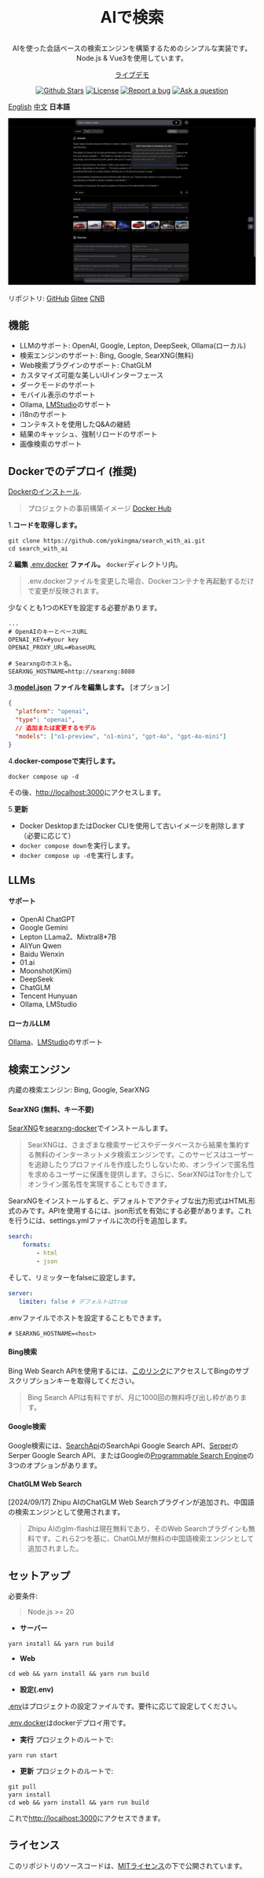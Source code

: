 <br>
<p align="center" style="font-size: 32px;"><b>AIで検索</b></p>
<p align="center">
  AIを使った会話ベースの検索エンジンを構築するためのシンプルな実装です。Node.js & Vue3を使用しています。
</p>
<p align="center">
  <a href="https://isou.chat/">ライブデモ</a>
</p>

<p align="center">
  <a href="https://github.com/yokingma/search_with_ai/stargazers"><img src="https://img.shields.io/github/stars/yokingma/search_with_ai" alt="Github Stars"></a>
  <a href="https://github.com/yokingma/search_with_ai/blob/main/LICENSE"><img src="https://img.shields.io/badge/license-MIT-purple" alt="License"></a>
  <a href="https://github.com/yokingma/search_with_ai/issues/new"><img src="https://img.shields.io/badge/Report a bug-Github-%231F80C0" alt="Report a bug"></a>
  <a href="https://github.com/yokingma/search_with_ai/discussions/new?category=q-a"><img src="https://img.shields.io/badge/Ask a question-Github-%231F80C0" alt="Ask a question"></a>
</p>

[English](./README.md) [中文](./README_CN.md) **日本語**

<div align="center">
 <img src="./assets/screenshot.jpg"></img>
</div>

リポジトリ: [GitHub](https://github.com/yokingma/search_with_ai) [Gitee](https://gitee.com/zac_ma/search_with_ai) [CNB](https://cnb.cool/isou/AiSearch)

## 機能

* LLMのサポート: OpenAI, Google, Lepton, DeepSeek, Ollama(ローカル)
* 検索エンジンのサポート: Bing, Google, SearXNG(無料)
* Web検索プラグインのサポート: ChatGLM
* カスタマイズ可能な美しいUIインターフェース
* ダークモードのサポート
* モバイル表示のサポート
* Ollama, [LMStudio](https://github.com/lmstudio-ai/lms)のサポート
* i18nのサポート
* コンテキストを使用したQ&Aの継続
* 結果のキャッシュ、強制リロードのサポート
* 画像検索のサポート

## Dockerでのデプロイ (推奨)

[Dockerのインストール](https://docs.docker.com/install/).
> プロジェクトの事前構築イメージ [Docker Hub](https://hub.docker.com/r/zacma/aisearch/tags)

1.**コードを取得します。**

```shell
git clone https://github.com/yokingma/search_with_ai.git
cd search_with_ai
```

2.**編集** [.env.docker](https://github.com/yokingma/search_with_ai/blob/main/.env) **ファイル。** ```docker```ディレクトリ内。

> .env.dockerファイルを変更した場合、Dockerコンテナを再起動するだけで変更が反映されます。

少なくとも1つのKEYを設定する必要があります。

```shell
...
# OpenAIのキーとベースURL
OPENAI_KEY=#your key
OPENAI_PROXY_URL=#baseURL

# Searxngのホスト名。
SEARXNG_HOSTNAME=http://searxng:8080
```

3.**[model.json](https://github.com/yokingma/search_with_ai/blob/main/docker/model.json) ファイルを編集します。** [オプション]

```json
{
  "platform": "openai",
  "type": "openai",
  // 追加または変更するモデル
  "models": ["o1-preview", "o1-mini", "gpt-4o", "gpt-4o-mini"]
}
```

4.**docker-composeで実行します。**

```shell
docker compose up -d
```

その後、<http://localhost:3000>にアクセスします。

5.**更新**

- Docker DesktopまたはDocker CLIを使用して古いイメージを削除します（必要に応じて）
- ```docker compose down```を実行します。
- ```docker compose up -d```を実行します。

## LLMs

#### サポート

* OpenAI ChatGPT
* Google Gemini
* Lepton LLama2、Mixtral8*7B
* AliYun Qwen
* Baidu Wenxin
* 01.ai
* Moonshot(Kimi)
* DeepSeek
* ChatGLM
* Tencent Hunyuan
* Ollama, LMStudio

#### ローカルLLM

[Ollama](https://github.com/ollama/ollama)、[LMStudio](https://github.com/lmstudio-ai/lms)のサポート

## 検索エンジン

内蔵の検索エンジン: Bing, Google, SearXNG

#### SearXNG (無料、キー不要)

[SearXNG](https://github.com/searxng/searxng)を[searxng-docker](https://github.com/searxng/searxng-docker)でインストールします。
> SearXNGは、さまざまな検索サービスやデータベースから結果を集約する無料のインターネットメタ検索エンジンです。このサービスはユーザーを追跡したりプロファイルを作成したりしないため、オンラインで匿名性を求めるユーザーに保護を提供します。さらに、SearXNGはTorを介してオンライン匿名性を実現することもできます。

SearxNGをインストールすると、デフォルトでアクティブな出力形式はHTML形式のみです。APIを使用するには、json形式を有効にする必要があります。これを行うには、settings.ymlファイルに次の行を追加します。

```yaml
search:
    formats:
        - html
        - json
```

そして、リミッターをfalseに設定します。

```yaml
server:
   limiter: false # デフォルトはtrue
```

.envファイルでホストを設定することもできます。

```shell
# SEARXNG_HOSTNAME=<host>
```

#### Bing検索

Bing Web Search APIを使用するには、[このリンク](https://www.microsoft.com/en-us/bing/apis/bing-web-search-api)にアクセスしてBingのサブスクリプションキーを取得してください。
> Bing Search APIは有料ですが、月に1000回の無料呼び出し枠があります。

#### Google検索

Google検索には、[SearchApi](https://www.searchapi.io/)のSearchApi Google Search API、[Serper](https://www.serper.dev/)のSerper Google Search API、またはGoogleの[Programmable Search Engine](https://developers.google.com/custom-search)の3つのオプションがあります。

#### ChatGLM Web Search

[2024/09/17] Zhipu AIのChatGLM Web Searchプラグインが追加され、中国語の検索エンジンとして使用されます。
> Zhipu AIのglm-flashは現在無料であり、そのWeb Searchプラグインも無料です。これら2つを基に、ChatGLMが無料の中国語検索エンジンとして追加されました。

## セットアップ

必要条件:
> Node.js >= 20

* **サーバー**

```shell
yarn install && yarn run build
```

* **Web**

```shell
cd web && yarn install && yarn run build
```

* **設定(.env)**

[.env](https://github.com/yokingma/search_with_ai/blob/main/.env)はプロジェクトの設定ファイルです。要件に応じて設定してください。

[.env.docker](https://github.com/yokingma/search_with_ai/blob/main/.env.docker)はdockerデプロイ用です。

* **実行**
プロジェクトのルートで:

```shell
yarn run start 
```

* **更新**
プロジェクトのルートで:

```shell
git pull
yarn install
cd web && yarn install && yarn run build
```

これで<http://localhost:3000>にアクセスできます。

## ライセンス

このリポジトリのソースコードは、[MITライセンス](LICENSE)の下で公開されています。

